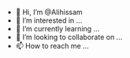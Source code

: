 - 👋 Hi, I’m @Alihissam
- 👀 I’m interested in ...
- 🌱 I’m currently learning ...
- 💞️ I’m looking to collaborate on ...
- 📫 How to reach me ...

<!---
Alihissam/Alihissam is a ✨ special ✨ repository because its `README.md` (this file) appears on your GitHub profile.
You can click the Preview link to take a look at your changes.
--->
